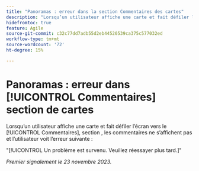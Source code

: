 ```yaml
---
title: "Panoramas : erreur dans la section Commentaires des cartes"
description: "Lorsqu’un utilisateur affiche une carte et fait défiler l’écran vers le [!UICONTROL Commentaires], section , les commentaires ne s’affichent pas et l’utilisateur voit une erreur."
hidefromtoc: true
feature: Agile
source-git-commit: c32c77dd7adb55d2eb44520539ca375c577032ed
workflow-type: tm+mt
source-wordcount: '72'
ht-degree: 15%

---
```



# Panoramas : erreur dans [!UICONTROL Commentaires] section de cartes

Lorsqu’un utilisateur affiche une carte et fait défiler l’écran vers le [!UICONTROL Commentaires], section , les commentaires ne s’affichent pas et l’utilisateur voit l’erreur suivante :

&quot;[!UICONTROL Un problème est survenu. Veuillez réessayer plus tard.]&quot;

_Premier signalement le 23 novembre 2023._
